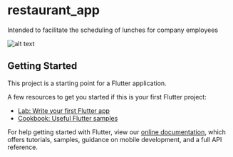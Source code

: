 # restaurant_app

Intended to facilitate the scheduling of lunches for company employees

![alt text](https://media.discordapp.net/attachments/864975859316162580/946137776506683422/simulator_screenshot_0656C46E-C854-4CAE-B196-45E8EA77F66A.png?width=580&height=1255)

## Getting Started

This project is a starting point for a Flutter application.

A few resources to get you started if this is your first Flutter project:

- [Lab: Write your first Flutter app](https://flutter.dev/docs/get-started/codelab)
- [Cookbook: Useful Flutter samples](https://flutter.dev/docs/cookbook)

For help getting started with Flutter, view our
[online documentation](https://flutter.dev/docs), which offers tutorials,
samples, guidance on mobile development, and a full API reference.
